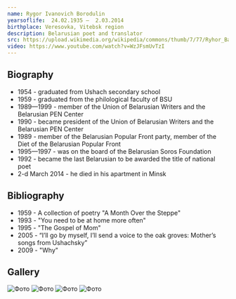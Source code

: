 ```yaml
---
name: Rygor Ivanovich Borodulin 
yearsoflife:  24.02.1935 —  2.03.2014
birthplace: Veresovka, Vitebsk region
description: Belarusian poet and translator
src: https://upload.wikimedia.org/wikipedia/commons/thumb/7/77/Ryhor_Baradulin.jpg/274px-Ryhor_Baradulin.jpg
video: https://www.youtube.com/watch?v=WzJFsmUvTzI
---
```


## Biography
* 1954 - graduated from Ushach secondary school 
* 1959 - graduated from the philological faculty of BSU
* 1989—1999 - member of the Union of Belarusian Writers and the Belarusian PEN Center 
* 1990 - became president of the Union of Belarusian Writers and the Belarusian PEN Center
* 1989 - member of the Belarusian Popular Front party, member of the Diet of the Belarusian Popular Front
* 1995—1997 - was on the board of the Belarusian Soros Foundation
* 1992 - became the last Belarusian to be awarded the title of national poet  
* 2-d March 2014 - he died in his apartment in Minsk 

## Bibliography
* 1959 - A collection of poetry "A Month Over the Steppe"
* 1993 - "You need to be at home more often"
* 1995 - "The Gospel of Mom"
* 2005 - “I’ll go by myself, I’ll send a voice to the oak groves: Mother’s songs from Ushachsky”
* 2009 - "Why"


## Gallery
![Фото](https://knigism.online/covers/97/63/53391_200x300.jpg)
![Фото](https://www.rulit.me/data/programs/images/maladzik-nad-stepam_565773.jpg)
![Фото](https://lh3.googleusercontent.com/proxy/KFltSsHnhuRieQOkVN1DqHdCVX-R2qZpSb1erIdLhsSKo7SieNgj39nm5cPR1xQIF4a0to4HE8CN_mIT6lKSJDGONuvS7zoV7H-io7ZwAOdJbnU7yCSDHFFAMvc2ZQwHRcsPXJ-A2OlDs3fUUBBDepXwHqvsgA)
![Фото](https://www.rulit.me/data/programs/images/listy-u-helsinki_565774.jpg)

